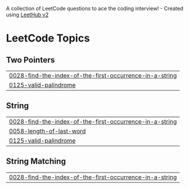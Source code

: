 A collection of LeetCode questions to ace the coding interview! - Created using [LeetHub v2](https://github.com/arunbhardwaj/LeetHub-2.0)
<!---LeetCode Topics Start-->
# LeetCode Topics
## Two Pointers
|  |
| ------- |
| [0028-find-the-index-of-the-first-occurrence-in-a-string](https://github.com/codie-kid/DSA/tree/master/0028-find-the-index-of-the-first-occurrence-in-a-string) |
| [0125-valid-palindrome](https://github.com/codie-kid/DSA/tree/master/0125-valid-palindrome) |
## String
|  |
| ------- |
| [0028-find-the-index-of-the-first-occurrence-in-a-string](https://github.com/codie-kid/DSA/tree/master/0028-find-the-index-of-the-first-occurrence-in-a-string) |
| [0058-length-of-last-word](https://github.com/codie-kid/DSA/tree/master/0058-length-of-last-word) |
| [0125-valid-palindrome](https://github.com/codie-kid/DSA/tree/master/0125-valid-palindrome) |
## String Matching
|  |
| ------- |
| [0028-find-the-index-of-the-first-occurrence-in-a-string](https://github.com/codie-kid/DSA/tree/master/0028-find-the-index-of-the-first-occurrence-in-a-string) |
<!---LeetCode Topics End-->